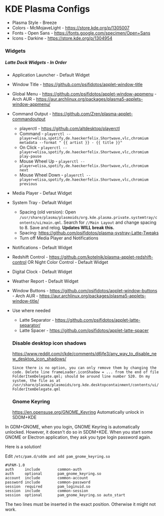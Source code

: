# KDE Plasma Configs

- Plasma Style - Breeze
- Colors - McMojaveLight - https://store.kde.org/p/1305007
- Fonts - Open Sans - https://fonts.google.com/specimen/Open+Sans
- Icons - Darkine - https://store.kde.org/p/1304954

### Widgets
##### Latte Dock Widgets - In Order
- Application Launcher - Default Widget
- Window Title - https://github.com/psifidotos/applet-window-title
- Global Menu - https://github.com/psifidotos/applet-window-appmenu - Arch AUR - https://aur.archlinux.org/packages/plasma5-applets-window-appmenu/
- Command Output - https://github.com/Zren/plasma-applet-commandoutput 
    - playerctl - https://github.com/altdesktop/playerctl
    - Command - `playerctl --player=elisa,spotify,de.haeckerfelix.Shortwave,vlc,chromium metadata --format " {{ artist }} - {{ title }}"`
    - On Click - `playerctl --player=elisa,spotify,de.haeckerfelix.Shortwave,vlc,chromium play-pause`
    - Mouse Wheel Up - `playerctl --player=elisa,spotify,de.haeckerfelix.Shortwave,vlc,chromium next`
    - Mouse Wheel Down - `playerctl --player=elisa,spotify,de.haeckerfelix.Shortwave,vlc,chromium previous`
- Media Player - Defaut Widget
- System Tray - Default Widget
    - Spacing (old version): Open `/usr/share/plasma/plasmoids/org.kde.plasma.private.systemtray/contents/ui/main.qml`. Search for `//Main Layout` and change spacing to 8. Save and relog. **Updates WILL break this.**
    - Spacing: https://github.com/psifidotos/plasma-systray-Latte-Tweaks
    - Turn off Media Player and Notifications
- Notifications - Default Widget
- Redshift Control - https://github.com/kotelnik/plasma-applet-redshift-control OR Night Color Control - Default Widget
- Digital Clock - Default Widget
- Weather Report - Default Widget
- Window Buttons - https://github.com/psifidotos/applet-window-buttons - Arch AUR - https://aur.archlinux.org/packages/plasma5-applets-window-title/
- Use where needed
    - Latte Separator - https://github.com/psifidotos/applet-latte-separator/
    - Latte Spacer - https://github.com/psifidotos/applet-latte-spacer
   
  ###  Disable desktop icon shadows
  https://www.reddit.com/r/kde/comments/d6jfe3/any_way_to_disable_new_desktop_icon_shadows/
  
  `Since there is no option, you can only remove them by changing the code. Delete line frameLoader.iconShadow = ... from the end of file FolderItemDelegate.qml; should be around line number 520. On my system, the file as at /usr/share/plasma/plasmoids/org.kde.desktopcontainment/contents/ui/FolderItemDelegate.qml`
  
  ### Gnome Keyring
  https://en.opensuse.org/GNOME_Keyring
  Automatically unlock in SDDM+KDE

In GDM+GNOME, when you login, GNOME Keyring is automatically unlocked. However, it doesn't do so in SDDM+KDE. When you start some GNOME or Electron application, they ask you type login password again.

Here is a solution!

Edit `/etc/pam.d/sddm and add pam_gnome_keyring.so`

```
#%PAM-1.0
auth     include        common-auth
auth     optional       pam_gnome_keyring.so
account  include        common-account
password include        common-password
session  required       pam_loginuid.so
session  include        common-session
session  optional       pam_gnome_keyring.so auto_start
```
The two lines must be inserted in the exact position. Otherwise it might not work.

    
